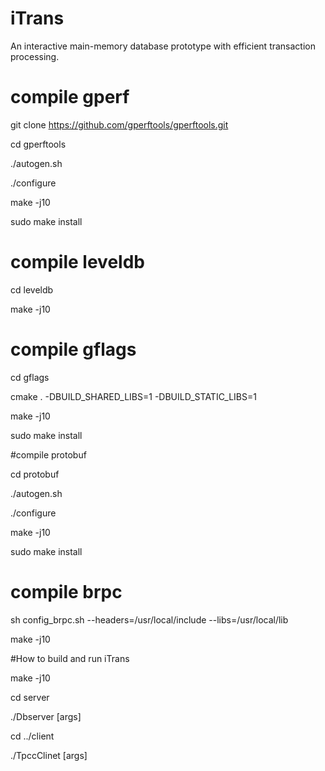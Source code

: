 # iTrans
An interactive main-memory database prototype with efficient transaction processing. 

# compile gperf

git clone https://github.com/gperftools/gperftools.git

cd gperftools

./autogen.sh

./configure

make -j10

sudo make install

# compile leveldb

cd leveldb

make -j10

# compile gflags

cd gflags

cmake . -DBUILD_SHARED_LIBS=1 -DBUILD_STATIC_LIBS=1

make -j10

sudo make install

#compile protobuf

cd protobuf

./autogen.sh

./configure

make -j10

sudo make install

# compile brpc

sh config_brpc.sh --headers=/usr/local/include --libs=/usr/local/lib

make -j10

#How to build and run iTrans

make -j10

cd server

./Dbserver [args]

cd ../client

./TpccClinet [args]
